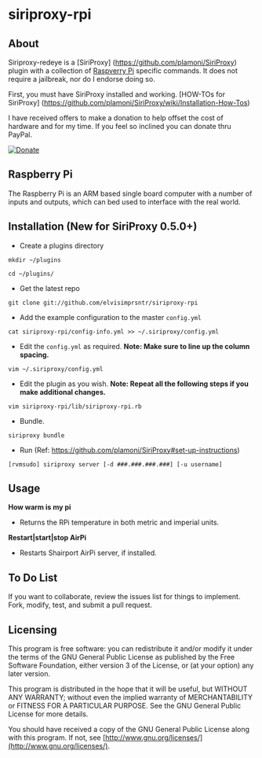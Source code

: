 siriproxy-rpi
=============

About
-----

Siriproxy-redeye is a [SiriProxy] (https://github.com/plamoni/SiriProxy) plugin with a collection of [Raspverry Pi](http://www.raspberrypi.org) specific commands.   It does not require a jailbreak, nor do I endorse doing so.

First, you must have SiriProxy installed and working.  [HOW-TOs for SiriProxy] (https://github.com/plamoni/SiriProxy/wiki/Installation-How-Tos) 

I have received offers to make a donation to help offset the cost of hardware and for my time.  If you feel so inclined you can donate thru PayPal.  

[![Donate](https://www.paypalobjects.com/en_US/i/btn/btn_donateCC_LG.gif)](https://www.paypal.com/cgi-bin/webscr?cmd=_s-xclick&hosted_button_id=SB6A4AFSC5LFQ)  


Raspberry Pi
------------

The Raspberry Pi is an ARM based single board computer with a number of inputs and outputs, which can bed used to interface with the real world.

Installation (New for SiriProxy 0.5.0+)
---------------------------------------

- Create a plugins directory  

`mkdir ~/plugins`  

`cd ~/plugins/` 

- Get the latest repo   

`git clone git://github.com/elvisimprsntr/siriproxy-rpi`

- Add the example configuration to the master `config.yml` 

`cat siriproxy-rpi/config-info.yml >> ~/.siriproxy/config.yml`

- Edit the `config.yml` as required.     **Note: Make sure to line up the column spacing.**

`vim ~/.siriproxy/config.yml`

- Edit the plugin as you wish. **Note: Repeat all the following steps if you make additional changes.**    

`vim siriproxy-rpi/lib/siriproxy-rpi.rb`

- Bundle.  

`siriproxy bundle`

- Run (Ref: https://github.com/plamoni/SiriProxy#set-up-instructions)  

`[rvmsudo] siriproxy server [-d ###.###.###.###] [-u username]`


Usage
-----

**How warm is my pi**
- Returns the RPi temperature in both metric and imperial units. 

**Restart|start|stop AirPi**
- Restarts Shairport AirPi server, if installed.

To Do List
----------

If you want to collaborate, review the issues list for things to implement.  Fork, modify, test, and submit a pull request. 

Licensing
---------

This program is free software: you can redistribute it and/or modify it under the terms of the GNU General Public License as published by the Free Software Foundation, either version 3 of the License, or (at your option) any later version.

This program is distributed in the hope that it will be useful, but WITHOUT ANY WARRANTY; without even the implied warranty of MERCHANTABILITY or FITNESS FOR A PARTICULAR PURPOSE.  See the GNU General Public License for more details.

You should have received a copy of the GNU General Public License along with this program.  If not, see [http://www.gnu.org/licenses/](http://www.gnu.org/licenses/).



